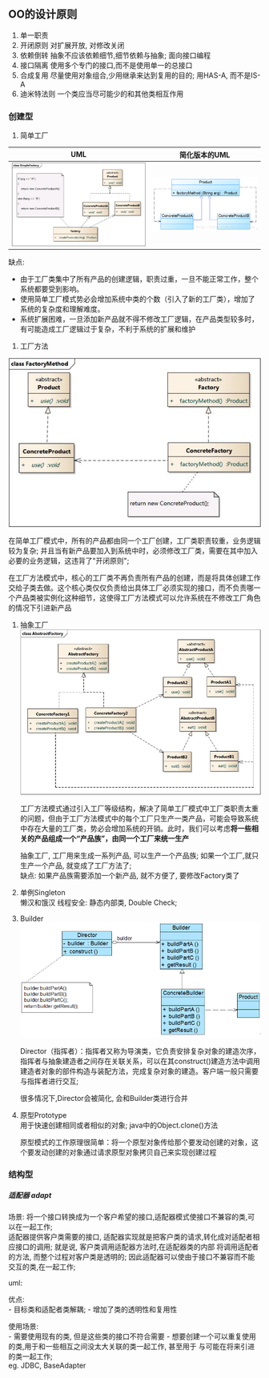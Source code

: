 ## OO的设计原则
1. 单一职责
2. 开闭原则   对扩展开放, 对修改关闭
3. 依赖倒转   抽象不应该依赖细节,细节依赖与抽象; 面向接口编程
4. 接口隔离   使用多个专门的接口,而不是使用单一的总接口
5. 合成复用   尽量使用对象组合,少用继承来达到复用的目的;  用HAS-A, 而不是IS-A
6. 迪米特法则  一个类应当尽可能少的和其他类相互作用


### 创建型
1. 简单工厂   


  | UML | 简化版本的UML |  
  |----|:----:|
  | ![](./pic/gof_simple_factory.jpg)|  ![](./pic/gof_simple_factory_simplify.jpg)|

  缺点:  
  - 由于工厂类集中了所有产品的创建逻辑，职责过重，一旦不能正常工作，整个系统都要受到影响。
  - 使用简单工厂模式势必会增加系统中类的个数（引入了新的工厂类），增加了系统的复杂度和理解难度。
  - 系统扩展困难，一旦添加新产品就不得不修改工厂逻辑，在产品类型较多时，有可能造成工厂逻辑过于复杂，不利于系统的扩展和维护



1. 工厂方法

  ![](./pic/gof_factory_method.jpg)

  在简单工厂模式中，所有的产品都由同一个工厂创建，工厂类职责较重，业务逻辑较为复杂; 并且当有新产品要加入到系统中时，必须修改工厂类，需要在其中加入必要的业务逻辑，这违背了"开闭原则";   

  在工厂方法模式中，核心的工厂类不再负责所有产品的创建，而是将具体创建工作交给子类去做。这个核心类仅仅负责给出具体工厂必须实现的接口，而不负责哪一个产品类被实例化这种细节，这使得工厂方法模式可以允许系统在不修改工厂角色的情况下引进新产品


1. 抽象工厂
  ![](./pic/gof_abatract_factory.jpg)

   工厂方法模式通过引入工厂等级结构，解决了简单工厂模式中工厂类职责太重的问题，但由于工厂方法模式中的每个工厂只生产一类产品，可能会导致系统中存在大量的工厂类，势必会增加系统的开销。此时，我们可以考虑**将一些相关的产品组成一个“产品族”，由同一个工厂来统一生产**

   抽象工厂, 工厂用来生成一系列产品, 可以生产一个产品族; 如果一个工厂,就只生产一个产品, 就变成了工厂方法了;     
   缺点: 如果产品族需要添加一个新产品, 就不方便了, 要修改Factory类了



2. 单例Singleton     
    懒汉和饿汉
    线程安全: 静态内部类, Double Check;
3. Builder
    ![](./pic/gof_builder.png)

    Director（指挥者）：指挥者又称为导演类，它负责安排复杂对象的建造次序，指挥者与抽象建造者之间存在关联关系，可以在其construct()建造方法中调用建造者对象的部件构造与装配方法，完成复杂对象的建造。客户端一般只需要与指挥者进行交互;

    很多情况下,Director会被简化, 会和Builder类进行合并



4. 原型Prototype    
    用于快速创建相同或者相似的对象; java中的Object.clone()方法   

    原型模式的工作原理很简单：将一个原型对象传给那个要发动创建的对象，这个要发动创建的对象通过请求原型对象拷贝自己来实现创建过程   

### 结构型

##### 适配器 adapt
  场景:
    将一个接口转换成为一个客户希望的接口,适配器模式使接口不兼容的类,可以在一起工作;    
    适配器提供客户类需要的接口, 适配器实现就是把客户类的请求,转化成对适配者相应接口的调用;  就是说, 客户类调用适配器方法时,在适配器类的内部 将调用适配者的方法, 而整个过程对客户类是透明的; 因此适配器可以使由于接口不兼容而不能交互的类,在一起工作;

  uml:

  优点:   
    - 目标类和适配者类解耦;
    - 增加了类的透明性和复用性

  使用场景:    
    - 需要使用现有的类, 但是这些类的接口不符合需要
    - 想要创建一个可以重复使用的类,用于和一些相互之间没太大关联的类一起工作, 甚至用于 与可能在将来引进的类一起工作;    
    eg. JDBC, BaseAdapter
